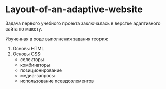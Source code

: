 # Layout-of-an-adaptive-website

Задача первого учебного проекта заключалась в верстке адаптивного сайта по макету.

Изученная в ходе выполнения задания теория:
1. Основы HTML
2. Основы CSS:
   * селекторы
   * комбинаторы
   * позиционирование
   * медиа-запросы
   * использование псевдоэлементов

